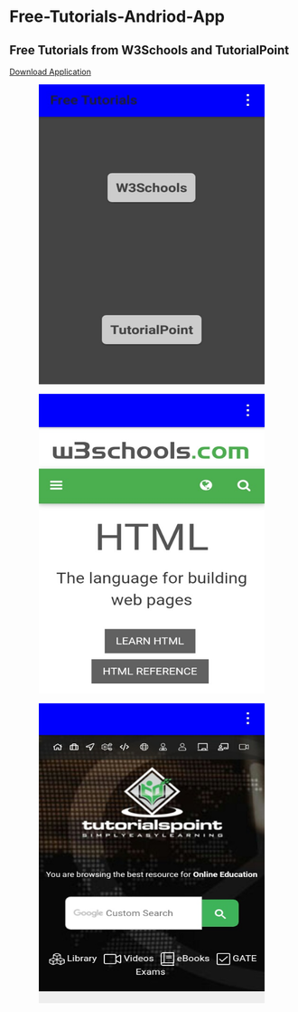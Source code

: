 # Free-Tutorials-Andriod-App
## Free Tutorials from W3Schools and TutorialPoint

[Download Application](https://github.com/Prabhuelectro/Free-Tutorials-Andriod-App/releases/download/v1.0/FreeTutorials.apk)

<p align="center">
<img width="400" height="530" src="https://raw.githubusercontent.com/Prabhuelectro/Free-Tutorials-Andriod-App/master/image/front.JPG">
</p>

<p align="center">
<img width="400" height="530" src="https://raw.githubusercontent.com/Prabhuelectro/Free-Tutorials-Andriod-App/master/image/w3s.JPG">
</p>


<p align="center">
<img width="400" height="530" src="https://raw.githubusercontent.com/Prabhuelectro/Free-Tutorials-Andriod-App/master/image/tutp.JPG">
</p>

